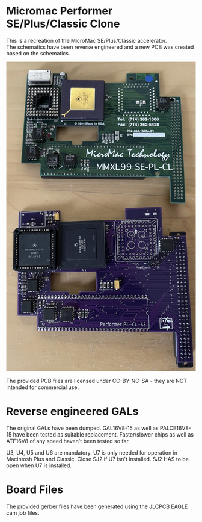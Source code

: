 # Micromac Performer SE/Plus/Classic Clone
  
This is a recreation of the MicroMac SE/Plus/Classic accelerator.  
The schematics have been reverse engineered and a new PCB was created based on the schematics.
  
![fully populated board](/Performer_populated.jpg)
  
The provided PCB files are licensed under CC-BY-NC-SA - they are NOT intended for commercial use.  
  
  
  
# Reverse engineered GALs
  
The original GALs have been dumped. GAL16V8-15 as well as PALCE16V8-15 have been tested as suitable replacement.
Faster/slower chips as well as ATF16V8 of any speed haven't been tested so far.

U3, U4, U5 and U6 are mandatory. U7 is only needed for operation in Macintosh Plus and Classic.
Close SJ2 if U7 isn't installed. SJ2 HAS to be open when U7 is installed.
  
  
# Board Files
  
The provided gerber files have been generated using the JLCPCB EAGLE cam job files.  
